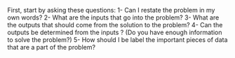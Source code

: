 First, start by asking these questions:
1- Can I restate the problem in my own words?
2- What are the inputs that go into the problem?
3- What are the outputs that should come from the solution to the problem?
4- Can the outputs be determined from the inputs ? (Do you have enough information to solve the problem?)
5- How should I be label the important pieces of data that are a part of the problem?
